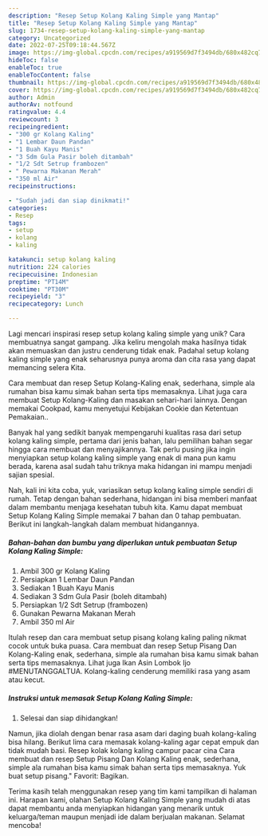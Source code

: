 ```yaml
---
description: "Resep Setup Kolang Kaling Simple yang Mantap"
title: "Resep Setup Kolang Kaling Simple yang Mantap"
slug: 1734-resep-setup-kolang-kaling-simple-yang-mantap
category: Uncategorized
date: 2022-07-25T09:18:44.567Z
image: https://img-global.cpcdn.com/recipes/a919569d7f3494db/680x482cq70/setup-kolang-kaling-simple-foto-resep-utama.jpg
hideToc: false
enableToc: true
enableTocContent: false
thumbnail: https://img-global.cpcdn.com/recipes/a919569d7f3494db/680x482cq70/setup-kolang-kaling-simple-foto-resep-utama.jpg
cover: https://img-global.cpcdn.com/recipes/a919569d7f3494db/680x482cq70/setup-kolang-kaling-simple-foto-resep-utama.jpg
author: Admin
authorAv: notfound
ratingvalue: 4.4
reviewcount: 3
recipeingredient:
- "300 gr Kolang Kaling"
- "1 Lembar Daun Pandan"
- "1 Buah Kayu Manis"
- "3 Sdm Gula Pasir boleh ditambah"
- "1/2 Sdt Setrup frambozen"
- " Pewarna Makanan Merah"
- "350 ml Air"
recipeinstructions:

- "Sudah jadi dan siap dinikmati!"
categories:
- Resep
tags:
- setup
- kolang
- kaling

katakunci: setup kolang kaling 
nutrition: 224 calories
recipecuisine: Indonesian
preptime: "PT14M"
cooktime: "PT30M"
recipeyield: "3"
recipecategory: Lunch

---
```





Lagi mencari inspirasi resep setup kolang kaling simple yang unik? Cara membuatnya sangat gampang. Jika keliru mengolah maka hasilnya tidak akan memuaskan dan justru cenderung tidak enak. Padahal setup kolang kaling simple yang enak seharusnya punya aroma dan cita rasa yang dapat memancing selera Kita.





Cara membuat dan resep Setup Kolang-Kaling enak, sederhana, simple ala rumahan bisa kamu simak bahan serta tips memasaknya. Lihat juga cara membuat Setup Kolang-Kaling dan masakan sehari-hari lainnya. Dengan memakai Cookpad, kamu menyetujui Kebijakan Cookie dan Ketentuan Pemakaian..

Banyak hal yang sedikit banyak mempengaruhi kualitas rasa dari setup kolang kaling simple, pertama dari jenis bahan, lalu pemilihan bahan segar hingga cara membuat dan menyajikannya. Tak perlu pusing jika ingin menyiapkan setup kolang kaling simple yang enak di mana pun kamu berada, karena asal sudah tahu triknya maka hidangan ini mampu menjadi sajian spesial.






Nah, kali ini kita coba, yuk, variasikan setup kolang kaling simple sendiri di rumah. Tetap dengan bahan sederhana, hidangan ini bisa memberi manfaat dalam membantu menjaga kesehatan tubuh kita. Kamu dapat membuat Setup Kolang Kaling Simple memakai 7 bahan dan 0 tahap pembuatan. Berikut ini langkah-langkah dalam membuat hidangannya.

<!--inarticleads1-->

##### Bahan-bahan dan bumbu yang diperlukan untuk pembuatan Setup Kolang Kaling Simple:

1. Ambil 300 gr Kolang Kaling
1. Persiapkan 1 Lembar Daun Pandan
1. Sediakan 1 Buah Kayu Manis
1. Sediakan 3 Sdm Gula Pasir (boleh ditambah)
1. Persiapkan 1/2 Sdt Setrup (frambozen)
1. Gunakan  Pewarna Makanan Merah
1. Ambil 350 ml Air


Itulah resep dan cara membuat setup pisang kolang kaling paling nikmat cocok untuk buka puasa. Cara membuat dan resep Setup Pisang Dan Kolang-Kaling enak, sederhana, simple ala rumahan bisa kamu simak bahan serta tips memasaknya. Lihat juga Ikan Asin Lombok Ijo #MENUTANGGALTUA. Kolang-kaling cenderung memiliki rasa yang asam atau kecut. 

<!--inarticleads2-->

##### Instruksi untuk memasak Setup Kolang Kaling Simple:


1. Selesai dan siap dihidangkan!

Namun, jika diolah dengan benar rasa asam dari daging buah kolang-kaling bisa hilang. Berikut lima cara memasak kolang-kaling agar cepat empuk dan tidak mudah basi. Resep kolak kolang kaling campur pacar cina Cara membuat dan resep Setup Pisang Dan Kolang Kaling enak, sederhana, simple ala rumahan bisa kamu simak bahan serta tips memasaknya. Yuk buat setup pisang.&#34; Favorit: Bagikan. 

Terima kasih telah menggunakan resep yang tim kami tampilkan di halaman ini. Harapan kami, olahan Setup Kolang Kaling Simple yang mudah di atas dapat membantu anda menyiapkan hidangan yang menarik untuk keluarga/teman maupun menjadi ide dalam berjualan makanan. Selamat mencoba!

